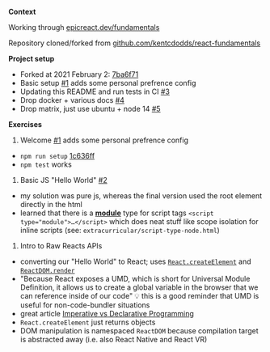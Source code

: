 **Context**

Working through [epicreact.dev/fundamentals](https://epicreact.dev/fundamentals)

Repository cloned/forked from [github.com/kentcdodds/react-fundamentals](https://github.com/kentcdodds/react-fundamentals)

**Project setup**

 - Forked at 2021 February 2: [7ba6f71](https://github.com/mfdj/epicreact-react-fundamentals/commit/7ba6f71f1ffee7ba819f4fa20f0bb19b8bbde81c)
 - Basic setup [#1](https://github.com/mfdj/epicreact-react-fundamentals/pulls/3) adds some personal prefrence config
 - Updating this README and run tests in CI [#3](https://github.com/mfdj/epicreact-react-fundamentals/pulls/3)
 - Drop docker + various docs [#4](https://github.com/mfdj/epicreact-react-fundamentals/pulls/4)
 - Drop matrix, just use ubuntu + node 14 [#5](https://github.com/mfdj/epicreact-react-fundamentals/pulls/5)
 
**Exercises**
 
1. Welcome [#1](https://github.com/mfdj/epicreact-react-fundamentals/pulls/3) adds some personal prefrence config
  * `npm run setup` [1c636ff](https://github.com/mfdj/epicreact-react-fundamentals/commit/1c636ff7bbe3a113d00cf98e4d404a191b52f759)
  * `npm test` works
1. Basic JS "Hello World" [#2](https://github.com/mfdj/epicreact-react-fundamentals/pulls/2)
  * my solution was pure js, whereas the final version used the root element directly in the html
  * learned that there is a [**module**](https://developer.mozilla.org/en-US/docs/Web/HTML/Element/script#attr-type) type for script tags `<script type="module">…</script>` which does neat stuff like scope isolation for inline scripts (see: `extracurricular/script-type-node.html`)
1. Intro to Raw Reacts APIs
  * converting our "Hello World" to React; uses [`React.createElement`](https://reactjs.org/docs/react-api.html#createelement) and [`ReactDOM.render`](https://reactjs.org/docs/react-dom.html#render)
  * "Because React exposes a UMD, which is short for Universal Module Definition, it allows us to create a global variable in the browser that we can reference inside of our code" 💡 this is a good reminder that UMD is useful for non-code-bundler situations
  * great article [Imperative vs Declarative Programming](https://ui.dev/imperative-vs-declarative-programming/)
  * `React.createElement` just returns objects
  * DOM manipulation is namespaced `ReactDOM` because compilation target is abstracted away (i.e. also React Native and React VR)
